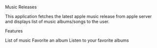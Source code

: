 Music Releases

This application fetches the latest apple music release from apple server and displays list of music albums/songs to the user.

Features

List of music
Favorite an album
Listen to your favorite albums
